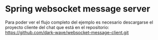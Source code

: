 # Spring websocket message server
Para poder ver el flujo completo del ejemplo es necesario descargarse el proyecto cliente del chat que está en el repositorio:
https://github.com/dark-wave/websocket-message-client.git
